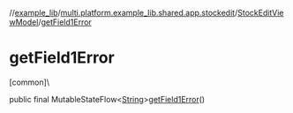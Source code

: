//[example_lib](../../../index.md)/[multi.platform.example_lib.shared.app.stockedit](../index.md)/[StockEditViewModel](index.md)/[getField1Error](get-field1-error.md)

# getField1Error

[common]\

public final MutableStateFlow&lt;[String](https://developer.android.com/reference/kotlin/java/lang/String.html)&gt;[getField1Error](get-field1-error.md)()
